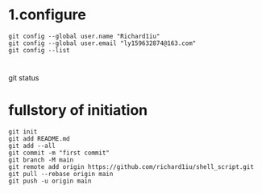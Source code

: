 # 1.configure
```git bash
git config --global user.name "Richard1iu"
git config --global user.email "ly159632874@163.com"
git config --list 
```

#
git status

# fullstory of initiation
```
git init
git add README.md
git add --all
git commit -m "first commit"
git branch -M main
git remote add origin https://github.com/richard1iu/shell_script.git
git pull --rebase origin main
git push -u origin main
```
